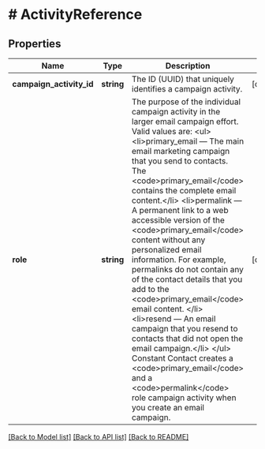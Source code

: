 # # ActivityReference

## Properties

Name | Type | Description | Notes
------------ | ------------- | ------------- | -------------
**campaign_activity_id** | **string** | The ID (UUID) that uniquely identifies a campaign activity. | [optional]
**role** | **string** | The purpose of the individual campaign activity in the larger email campaign effort. Valid values are: &lt;ul&gt;   &lt;li&gt;primary_email — The main email marketing campaign that you send to contacts. The &lt;code&gt;primary_email&lt;/code&gt; contains the complete email content.&lt;/li&gt;   &lt;li&gt;permalink — A permanent link to a web accessible version of the &lt;code&gt;primary_email&lt;/code&gt; content without any personalized email information. For example, permalinks do not contain any of the contact details that you add to the &lt;code&gt;primary_email&lt;/code&gt; email content. &lt;/li&gt;   &lt;li&gt;resend — An email campaign that you resend to contacts that did not open the email campaign.&lt;/li&gt; &lt;/ul&gt; Constant Contact creates a &lt;code&gt;primary_email&lt;/code&gt; and a &lt;code&gt;permalink&lt;/code&gt; role campaign activity when you create an email campaign. | [optional]

[[Back to Model list]](../../README.md#models) [[Back to API list]](../../README.md#endpoints) [[Back to README]](../../README.md)
